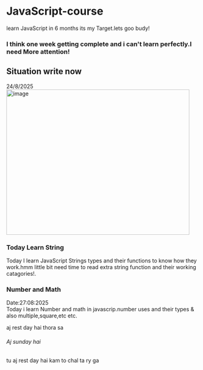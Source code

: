 # JavaScript-course
learn JavaScript in 6 months its my Target.lets goo budy!

 <h3>I think one week getting complete and i can't learn perfectly.I need More attention!</h3>

<h2>Situation write now</h2> 
24/8/2025
<img width="480" height="380" alt="image" src="https://github.com/user-attachments/assets/8a011652-514d-4c8a-b04a-1f69853d9d9a" />

<h3>Today Learn String</h3>
<p>Today I learn JavaScript Strings types and their functions to know how they work.hmm little bit need time to read extra string function and their working catagories!.</p>


<H3>Number and Math</H3>
<P>
 <h7>Date:27:08:2025</h7><br>
 Today i learn Number and math in javascrip.number uses and their types & also multiple,square,etc etc.
</P>
<p>aj rest day hai thora sa</p>
<h6>Aj sunday hai</h6>
<p>tu aj rest day hai kam to chal ta ry ga</p>
